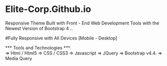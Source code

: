 # Elite-Corp.Github.io
Responsive Theme Built with Front - End Web Development Tools with the Newest Version of Bootstrap 4 
..                          



#Fully Responsive with All Devices [Mobile - Desktop] 

*** Tools and Technologies ***.                                                                                
=> Html / Html5
=> CSS / CSS3
=> Javascript 
=> JQuery
=> Bootstrap v4.4.
=> Media Query

